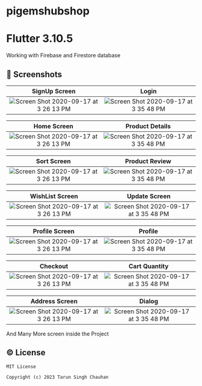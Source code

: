 # pigemshubshop
# Flutter 3.10.5

Working with Firebase and Firestore database


## 📱 Screenshots


| SignUp Screen                                              |                                                   Login                                      |
|:----------------------------------------------------------------------------------------------------------------------:|:--------------------------------------------------------------------------------------------------------------:|
| <img width alt="Screen Shot 2020-09-17 at 3 26 13 PM" src="https://github.com/tarunchauhan97/pigemshub-open/assets/30916033/7c8e5b91-a1eb-40bb-9f2a-5a2a12915509">|<img alt="Screen Shot 2020-09-17 at 3 35 48 PM" src="https://github.com/tarunchauhan97/pigemshub-open/assets/30916033/2396e0b3-608b-48af-b8f1-fbe4d3ca4bff">|



|  Home Screen                                        |                                                   Product Details                                 |
|:----------------------------------------------------------------------------------------------------------------------:|:--------------------------------------------------------------------------------------------------------------:|
| <img width alt="Screen Shot 2020-09-17 at 3 26 13 PM" src="https://github.com/tarunchauhan97/pigemshub-open/assets/30916033/b00c1318-a35b-4282-b75a-376c97eae134">|<img alt="Screen Shot 2020-09-17 at 3 35 48 PM" src="https://github.com/tarunchauhan97/pigemshub-open/assets/30916033/261f6c9d-f827-4988-b01d-31c743ceae38">|



|  Sort Screen                                        |                                                 Product Review                                 |
|:----------------------------------------------------------------------------------------------------------------------:|:--------------------------------------------------------------------------------------------------------------:|
| <img width alt="Screen Shot 2020-09-17 at 3 26 13 PM" src="https://github.com/tarunchauhan97/pigemshub-open/assets/30916033/ab3b409a-bcac-420c-8575-ebb3a8dc69fc">|<img alt="Screen Shot 2020-09-17 at 3 35 48 PM" src="https://github.com/tarunchauhan97/pigemshub-open/assets/30916033/e7edd7dd-c759-46ce-82a2-1e5cf1cbfa71">|



|  WishList Screen                                        |                                                   Update Screen                               |
|:----------------------------------------------------------------------------------------------------------------------:|:--------------------------------------------------------------------------------------------------------------:|
| <img width alt="Screen Shot 2020-09-17 at 3 26 13 PM" src="https://github.com/tarunchauhan97/pigemshub-open/assets/30916033/bc7f1c2f-d563-4b09-a17f-2872440deaad">|<img alt="Screen Shot 2020-09-17 at 3 35 48 PM" src="https://github.com/tarunchauhan97/pigemshub-open/assets/30916033/cb356bd4-b0ae-4d17-be47-8eaabf58d749">|




|  Profile Screen                                        |                                                   Profile                                 |
|:----------------------------------------------------------------------------------------------------------------------:|:--------------------------------------------------------------------------------------------------------------:|
| <img width alt="Screen Shot 2020-09-17 at 3 26 13 PM" src="https://github.com/tarunchauhan97/pigemshub-open/assets/30916033/341346a9-5a6e-48d6-809e-01334312d9ca">|<img alt="Screen Shot 2020-09-17 at 3 35 48 PM" src="https://github.com/tarunchauhan97/pigemshub-open/assets/30916033/e6280743-4fcd-40f8-93c2-2b75071a537c">|




|  Checkout                                        |                                                   Cart Quantity                                 |
|:----------------------------------------------------------------------------------------------------------------------:|:--------------------------------------------------------------------------------------------------------------:|
| <img width alt="Screen Shot 2020-09-17 at 3 26 13 PM" src="https://github.com/tarunchauhan97/pigemshub-open/assets/30916033/689c19a1-a582-4554-bd98-186675579742">|<img alt="Screen Shot 2020-09-17 at 3 35 48 PM" src="https://github.com/tarunchauhan97/pigemshub-open/assets/30916033/1bdbf035-9a91-4276-b23d-8419c0b1f9fc">|



|  Address Screen                                        |                                                   Dialog                                 |
|:----------------------------------------------------------------------------------------------------------------------:|:--------------------------------------------------------------------------------------------------------------:|
| <img width alt="Screen Shot 2020-09-17 at 3 26 13 PM" src="https://github.com/tarunchauhan97/pigemshub-open/assets/30916033/f64b96a5-33c1-479c-ae59-2253f601a04f">|<img alt="Screen Shot 2020-09-17 at 3 35 48 PM" src="https://github.com/tarunchauhan97/pigemshub-open/assets/30916033/31b911b4-303c-4324-95f1-2b7b207655cc">|




And Many More screen inside the Project

## © License 

```
MIT License

Copyright (c) 2023 Tarun Singh Chauhan
